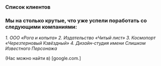 ### Cписок клиентов
### Мы на столько крутые, что уже успели поработать со следующими компаниями:
*1. ООО «Рога и копыта»* 
*2. Издательство «Читый лист»*
*3. Космопорт «Черезтерновый Кзвёздный»*
*4. Дизайн-студия имени Слишком Известного Персонажа*

(Нас можно найти в) [google.com.]